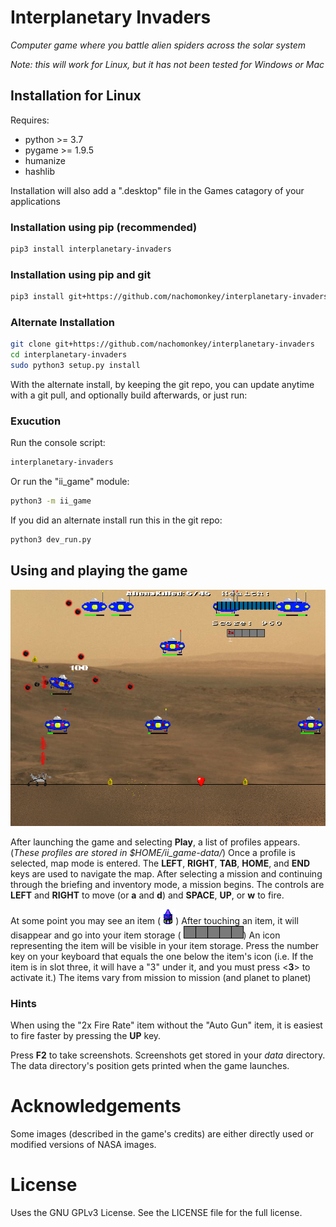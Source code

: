 # Interplanetary Invaders


*Computer game where you battle alien spiders across the solar system*

*Note: this will work for Linux, but it has not been tested for Windows or Mac*

## Installation for Linux

Requires:
	
 * python >= 3.7
 * pygame >= 1.9.5
 * humanize
 * hashlib

Installation will also add a ".desktop" file in the Games catagory of your applications

### Installation using pip (recommended)

```bash
pip3 install interplanetary-invaders
```

### Installation using pip and git

```bash
pip3 install git+https://github.com/nachomonkey/interplanetary-invaders
```

### Alternate Installation

```bash
git clone git+https://github.com/nachomonkey/interplanetary-invaders
cd interplanetary-invaders
sudo python3 setup.py install
```

With the alternate install, by keeping the git repo, you can update anytime with a git pull, and optionally build afterwards, or just run:

### Exucution

Run the console script:

```bash
interplanetary-invaders
```

Or run the "ii\_game" module:

```bash
python3 -m ii_game
```

If you did an alternate install run this in the git repo:

```bash
python3 dev_run.py
```

## Using and playing the game

 ![Gameplay Screenshot](https://github.com/nachomonkey/Interplanetary-Invaders/blob/master/wiki_data/screenshot_gameplay1.png  "Gameplay Screenshot")

After launching the game and selecting **Play**, a list of profiles appears. (*These profiles are 
stored in $HOME/ii_game-data/*) Once a profile
is selected, map mode is entered. The **LEFT**, **RIGHT**, **TAB**, **HOME**, and **END** keys are used to navigate
the map. After selecting a mission and continuing through the briefing and inventory mode,
a mission begins. The controls are **LEFT** and **RIGHT** to move (or **a** and **d**) and
**SPACE**, **UP**, or **w** to fire.

At some point you may see an item (![Item](ii_game/images/bitmap/animations/items/block/block1.png  "Item"))
After touching an item, it will disappear and go into your item storage ( ![Item storage](ii_game/images/bitmap/itemHolder.png))
An icon representing the item will be visible in your item storage.
Press the number key on your keyboard that equals the one below the item's icon (i.e. If the item is in slot three, it
will have a "3" under it, and you must press <**3**> to activate it.)  The items vary from mission to mission (and planet to planet)

### Hints

When using the "2x Fire Rate" item without the "Auto Gun" item, it is easiest to fire faster
by pressing the **UP** key.

Press **F2** to take screenshots. Screenshots get stored in your *data* directory. The data directory's position gets printed
when the game launches.

# Acknowledgements
Some images (described in the game's credits) are either directly used or modified versions of NASA images.

# License
Uses the GNU GPLv3 License. See the LICENSE file for the full license.
